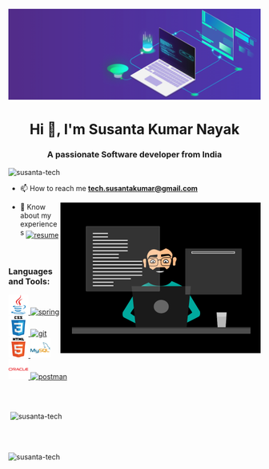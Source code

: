 

![logo](https://github.com/susanta-tech/susanta-tech/blob/main/banner-background-2.gif)
<h1 align="center" >Hi 👋, I'm Susanta Kumar Nayak</h1>
<h3 align="center">A passionate Software developer from India</h3>

<p align="left"> <img src="https://komarev.com/ghpvc/?username=susanta-tech&label=Profile%20views&color=00f030&style=plastic" alt="susanta-tech" /> </p>

- 📫 How to reach me **tech.susantakumar@gmail.com**

<img align="right" alt="coding" width="400" src="https://github.com/susanta-tech/susanta-tech/blob/main/programmer2.gif">

- 📄 Know about my experiences <a href="https://github.com/susanta-tech/susanta-tech/blob/main/Susanta%resume%2024.pdf" download="SusantaResume">
  <img align="middle" src="https://github.com/susanta-tech/susanta-tech/blob/main/resume-cv.avif" alt="resume" width="30" height="40">
</a>

<p align="left">
  <br/>
</p>

<h3 align="left">Languages and Tools:</h3>
<p align="left"> <a href="https://www.java.com" target="_blank" rel="noreferrer"> <img src="https://raw.githubusercontent.com/devicons/devicon/master/icons/java/java-original.svg" alt="java" width="40" height="40"/> </a><a href="https://spring.io/" target="_blank" rel="noreferrer"> <img src="https://www.vectorlogo.zone/logos/springio/springio-icon.svg" alt="spring" width="40" height="40"/> </a> <br/><a href="https://www.w3schools.com/css/" target="_blank" rel="noreferrer"> <img src="https://raw.githubusercontent.com/devicons/devicon/master/icons/css3/css3-original-wordmark.svg" alt="css3" width="40" height="40"/> </a> <a href="https://git-scm.com/" target="_blank" rel="noreferrer"> <img src="https://www.vectorlogo.zone/logos/git-scm/git-scm-icon.svg" alt="git" width="40" height="40"/> </a> <a href="https://www.w3.org/html/" target="_blank" rel="noreferrer"> <img src="https://raw.githubusercontent.com/devicons/devicon/master/icons/html5/html5-original-wordmark.svg" alt="html5" width="40" height="40"/> </a>  <a href="https://www.mysql.com/" target="_blank" rel="noreferrer"> <img src="https://raw.githubusercontent.com/devicons/devicon/master/icons/mysql/mysql-original-wordmark.svg" alt="mysql" width="40" height="40"/> </a> <a href="https://www.oracle.com/" target="_blank" rel="noreferrer"> <img src="https://raw.githubusercontent.com/devicons/devicon/master/icons/oracle/oracle-original.svg" alt="oracle" width="40" height="40"/> </a> <a href="https://postman.com" target="_blank" rel="noreferrer"> <img src="https://www.vectorlogo.zone/logos/getpostman/getpostman-icon.svg" alt="postman" width="40" height="40"/> </a>  </p>
<br/><br/>

<p>&nbsp;<img src="https://github-readme-stats.vercel.app/api?username=susanta-tech&show_icons=true&theme=dark&title_color=000000&bg_color=5e339e&hide_border=true&locale=en" alt="susanta-tech" /></p>
<br/><br/>
<p><img align="center" src="https://github-readme-streak-stats.herokuapp.com/?user=susanta-tech&theme=dark" alt="susanta-tech" /></p>
